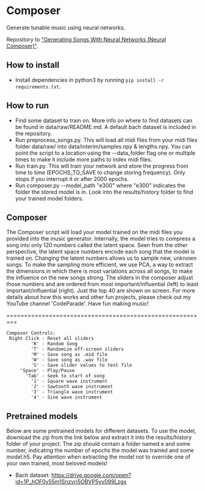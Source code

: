 # Composer
Generate tunable music using neural networks.

Repository to ["Generating Songs With Neural Networks (Neural Composer)"](https://youtu.be/UWxfnNXlVy8).

## How to install

* Install dependencies in python3 by running `pip install -r requirements.txt`.

## How to run

* Find some dataset to train on. More info on where to find datasets can be found in data/raw/README.md. A default bach dataset is included in the repository.
* Run preprocess_songs.py. This will load all midi files from your midi files folder data/raw/ into data/interim/samples.npy & lengths.npy.
  You can point the script to a location using the --data_folder flag one or multiple times to make it include more paths to  index midi files.
* Run train.py. This will train your network and store the progress from time to time (EPOCHS_TO_SAVE to change storing frequency).
  Only stops if you interrupt it or after 2000 epochs.
* Run composer.py --model_path "e300" where "e300" indicates the folder the stored model is in. Look into the results/history folder to find your trained model folders.

## Composer

The Composer script will load your model trained on the midi files you provided
into the music generator.
Internally, the model tries to compress a song into only 120 numbers called the latent space.
Seen from the other perspective, the latent space numbers encode each song that the model
is trained on. Changing the latent numbers allows us to sample new, unknown songs.
To make the sampling more efficient, we use PCA, a way to extract the dimensions in which there is 
most variations across all songs, to make the influence on the new songs strong. 
The sliders in the composer adjust those numbers and are ordered from most
important/influential (left) to least important/influential (right).  Just the
top 40 are shown on screen.  For more details about how
this works and other fun projects, please check out my
YouTube channel 'CodeParade'.  Have fun making music!

=========================================================
```
Composer Controls:
 Right Click - Reset all sliders
         'R' - Random Song
         'T' - Randomize off-screen sliders
         'M' - Save song as .mid file
         'W' - Save song as .wav file
         'S' - Save slider values to text file
     'Space' - Play/Pause
       'Tab' - Seek to start of song
         '1' - Square wave instrument
         '2' - Sawtooth wave instrument
         '3' - Triangle wave instrument
         '4' - Sine wave instrument
```

## Pretrained models

Below are some pretrained models for different datasets. To use the model, download the zip from the
link below and extract it into the results/history folder of your project. The zip should contain a folder 
named e and some number, indicating the number of epochs the model was trained and some model.h5.
Pay attention when extracting the model not to override one of your own trained, most beloved models!

* Bach dataset: https://drive.google.com/open?id=1P_hOF0v55m1Snzvri5OBVP5yy099Lzgx
